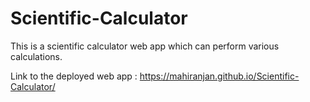# Scientific-Calculator

This is a scientific calculator web app which can perform various calculations.

Link to the deployed web app : https://mahiranjan.github.io/Scientific-Calculator/
